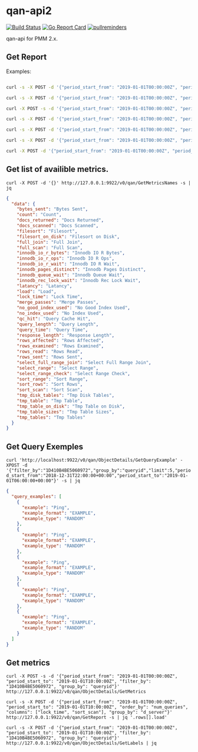 # qan-api2

[![Build Status](https://travis-ci.org/percona/qan-api2.svg?branch=master)](https://travis-ci.org/percona/qan-api2)
[![Go Report Card](https://goreportcard.com/badge/github.com/percona/qan-api2)](https://goreportcard.com/report/github.com/percona/qan-api2)
[![pullreminders](https://pullreminders.com/badge.svg)](https://pullreminders.com?ref=badge)

qan-api for PMM 2.x.

## Get Report

Examples:
```bash

curl -s -X POST -d '{"period_start_from": "2019-01-01T00:00:00Z", "period_start_to": "2019-01-01T10:00:00Z", "group_by": "queryid"}' http://127.0.0.1:9922/v0/qan/GetReport | jq

curl -s -X POST -d '{"period_start_from": "2019-01-01T00:00:00Z", "period_start_to": "2019-01-01T10:00:00Z", "group_by": "d_client_host"}' http://127.0.0.1:9922/v0/qan/GetReport | jq

curl -X POST -s -d '{"period_start_from": "2019-01-01T00:00:00Z", "period_start_to": "2019-01-01T10:00:00Z",  "labels": [{"key": "d_client_host", "value": ["10.11.12.4", "10.11.12.59"]}]}' http://127.0.0.1:9922/v0/qan/GetReport | jq

curl -s -X POST -d '{"period_start_from": "2019-01-01T00:00:00Z", "period_start_to": "2019-01-01T10:00:00Z", "group_by": "d_client_host", "offset": 10}' http://127.0.0.1:9922/v0/qan/GetReport | jq

curl -s -X POST -d '{"period_start_from": "2019-01-01T00:00:00Z", "period_start_to": "2019-01-01T10:00:00Z", "order_by": "num_queries"}' http://127.0.0.1:9922/v0/qan/GetReport | jq

```

```bash
curl -s -X POST -d '{"period_start_from": "2019-01-01T00:00:00Z", "period_start_to": "2019-01-01T10:00:00Z", "order_by": "num_queries", "columns": ["lock_time", "sort_scan"], "group_by": "d_server"}' http://127.0.0.1:9922/v0/qan/GetReport | jq
 ```

```bash
curl -X POST -d '{"period_start_from": "2019-01-01T00:00:00Z", "period_start_to": "2019-01-01T10:00:00Z"}'  http://127.0.0.1:9922/v0/qan/Filters/Get
```

## Get list of availible metrics.

`curl -X POST -d '{}' http://127.0.0.1:9922/v0/qan/GetMetricsNames -s | jq`

```json
{
  "data": {
    "bytes_sent": "Bytes Sent",
    "count": "Count",
    "docs_returned": "Docs Returned",
    "docs_scanned": "Docs Scanned",
    "filesort": "Filesort",
    "filesort_on_disk": "Filesort on Disk",
    "full_join": "Full Join",
    "full_scan": "Full Scan",
    "innodb_io_r_bytes": "Innodb IO R Bytes",
    "innodb_io_r_ops": "Innodb IO R Ops",
    "innodb_io_r_wait": "Innodb IO R Wait",
    "innodb_pages_distinct": "Innodb Pages Distinct",
    "innodb_queue_wait": "Innodb Queue Wait",
    "innodb_rec_lock_wait": "Innodb Rec Lock Wait",
    "latancy": "Latancy",
    "load": "Load",
    "lock_time": "Lock Time",
    "merge_passes": "Merge Passes",
    "no_good_index_used": "No Good Index Used",
    "no_index_used": "No Index Used",
    "qc_hit": "Query Cache Hit",
    "query_length": "Query Length",
    "query_time": "Query Time",
    "response_length": "Response Length",
    "rows_affected": "Rows Affected",
    "rows_examined": "Rows Examined",
    "rows_read": "Rows Read",
    "rows_sent": "Rows Sent",
    "select_full_range_join": "Select Full Range Join",
    "select_range": "Select Range",
    "select_range_check": "Select Range Check",
    "sort_range": "Sort Range",
    "sort_rows": "Sort Rows",
    "sort_scan": "Sort Scan",
    "tmp_disk_tables": "Tmp Disk Tables",
    "tmp_table": "Tmp Table",
    "tmp_table_on_disk": "Tmp Table on Disk",
    "tmp_table_sizes": "Tmp Table Sizes",
    "tmp_tables": "Tmp Tables"
  }
}
```

## Get Query Exemples

`curl 'http://localhost:9922/v0/qan/ObjectDetails/GetQueryExample' -XPOST -d '{"filter_by":"1D410B4BE5060972","group_by":"queryid","limit":5,"period_start_from":"2018-12-31T22:00:00+00:00","period_start_to":"2019-01-01T06:00:00+00:00"}' -s | jq`

```json
{
  "query_examples": [
    {
      "example": "Ping",
      "example_format": "EXAMPLE",
      "example_type": "RANDOM"
    },
    {
      "example": "Ping",
      "example_format": "EXAMPLE",
      "example_type": "RANDOM"
    },
    {
      "example": "Ping",
      "example_format": "EXAMPLE",
      "example_type": "RANDOM"
    },
    {
      "example": "Ping",
      "example_format": "EXAMPLE",
      "example_type": "RANDOM"
    },
    {
      "example": "Ping",
      "example_format": "EXAMPLE",
      "example_type": "RANDOM"
    }
  ]
}
```

## Get metrics

`curl -X POST -s -d '{"period_start_from": "2019-01-01T00:00:00Z", "period_start_to": "2019-01-01T10:00:00Z", "filter_by": "1D410B4BE5060972", "group_by": "queryid"}' http://127.0.0.1:9922/v0/qan/ObjectDetails/GetMetrics`


```
curl -s -X POST -d '{"period_start_from": "2019-01-01T00:00:00Z", "period_start_to": "2019-01-01T10:00:00Z", "order_by": "num_queries", "columns": ["lock_time", "sort_scan"], "group_by": "d_server"}' http://127.0.0.1:9922/v0/qan/GetReport -s | jq '.rows[].load'
```


```
curl -s -X POST -d '{"period_start_from": "2019-01-01T00:00:00Z", "period_start_to": "2019-01-01T10:00:00Z", "filter_by": "1D410B4BE5060972", "group_by": "queryid"}' http://127.0.0.1:9922/v0/qan/ObjectDetails/GetLabels | jq
```
